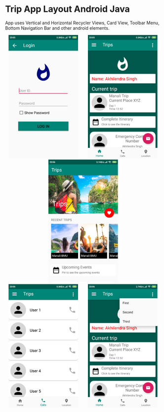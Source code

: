 <h1>Trip App Layout Android Java</h1>

App uses Vertical and Horizontal Recycler Views, Card View, Toolbar Menu, Bottom Navigation Bar and other android elements.

<p align="center">
<img height="400" src="https://github.com/Akhilendra/trip-app-layout/blob/master/Screenshot1.png" />
&nbsp&nbsp&nbsp&nbsp&nbsp&nbsp
<img height="400" src="https://github.com/Akhilendra/trip-app-layout/blob/master/Screenshot2.png" />
&nbsp&nbsp&nbsp&nbsp&nbsp&nbsp
<img height="400" src="https://github.com/Akhilendra/trip-app-layout/blob/master/Screenshot3.png" />
&nbsp&nbsp&nbsp&nbsp&nbsp&nbsp
<img height="400" src="https://github.com/Akhilendra/trip-app-layout/blob/master/Screenshot4.png" />
&nbsp&nbsp&nbsp&nbsp&nbsp&nbsp
<img height="400" src="https://github.com/Akhilendra/trip-app-layout/blob/master/Screenshot5.png" />
</p>
